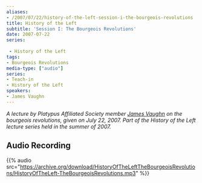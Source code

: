 ```yaml
---
aliases:
- /2007/07/22/history-of-the-left-session-i-the-bourgeois-revolutions
title: History of the Left
subtitle: 'Session I: The Bourgeois Revolutions'
date: 2007-07-22
series:
 
 - History of the Left
tags:
- Bourgeois Revolutions
media-type: ["audio"]
series:
- Teach-in
- History of the Left
speakers:
- James Vaughn
---
```


_A lecture by Platypus Affiliated Society member [James Vaughn](/speakers/james-vaughn/) on the bourgeois revolutions, given on July 22, 2007. Part of the History of the Left lecture series held in the summer of 2007._

## Audio Recording

{{% audio src="https://archive.org/download/HistoryOfTheLeftTheBourgeoisRevolutions/HistoryOfTheLeft-TheBourgeoisRevolutions.mp3" %}}
